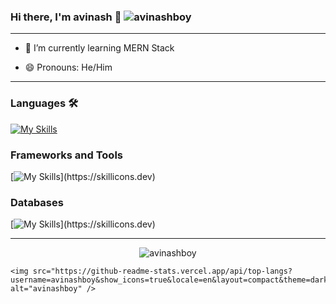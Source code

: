 ### Hi there, I'm avinash 👋 <img src="https://komarev.com/ghpvc/?username=avinashboy&label=Profile%20views&color=0e75b6&style=flat" alt="avinashboy" /> 
	

<hr>


- 🌱 I’m currently learning MERN Stack
<!-- - 💬 Ask me about ... -->
<!-- - 📫 How to reach me: ... -->
- 😄 Pronouns: He/Him

<!-- - ⚡ Fun fact: I.. -->

<hr>

### Languages 🛠
[![My Skills](https://skillicons.dev/icons?i=nodejs,python,cpp)](https://skillicons.dev)

### Frameworks and Tools
[![My Skills](https://skillicons.dev/icons?i=git,react,express,sass,heroku,netlify,)](https://skillicons.dev)

### Databases
[![My Skills](https://skillicons.dev/icons?i=mongodb,postgres,)](https://skillicons.dev)

<hr>

<p align="center">
	<img src="https://github-readme-stats.vercel.app/api?username=avinashboy&show_icons=true&locale=en&theme=dark" alt="avinashboy" />
  
	<img src="https://github-readme-stats.vercel.app/api/top-langs?username=avinashboy&show_icons=true&locale=en&layout=compact&theme=dark" alt="avinashboy" />
</p>


